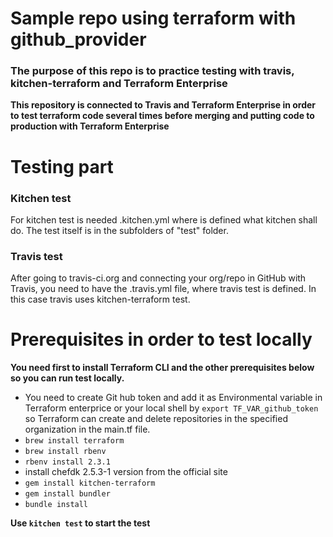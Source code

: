 # Sample repo using terraform with github_provider 

### The purpose of this repo is to practice testing with travis, kitchen-terraform and Terraform Enterprise

**This repository is connected to Travis and Terraform Enterprise in order to test terraform code several times before merging and putting code to production with Terraform Enterprise**

# Testing part

### Kitchen test

For kitchen test is needed .kitchen.yml where is defined what kitchen shall do.
The test itself is in the subfolders of "test" folder.

### Travis test

After going to travis-ci.org and connecting your org/repo in GitHub with Travis, you need to have the .travis.yml file,
where travis test is defined. In this case travis uses kitchen-terraform test.

# Prerequisites in order to test locally

**You need first to install Terraform CLI and the other prerequisites below so you can run test locally.**

  -  You need to create Git hub token and add it as Environmental variable in Terraform enterprice or your local shell by `export TF_VAR_github_token` so Terraform can create and delete repositories in the specified organization in the main.tf file.
  -  `brew install terraform`
  -  `brew install rbenv`
  -  `rbenv install 2.3.1`
  -  install chefdk 2.5.3-1 version from the official site
  -  `gem install kitchen-terraform`
  -  `gem install bundler`
  -  `bundle install`
  
**Use `kitchen test` to start the test**
